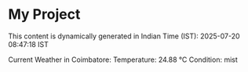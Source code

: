 # My Project

This content is dynamically generated in Indian Time (IST): 2025-07-20 08:47:18 IST


Current Weather in Coimbatore:
Temperature: 24.88 °C
Condition: mist
